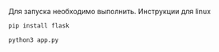 Для запуска необходимо выполнить. Инструкции для linux

```bash
pip install flask

python3 app.py
```
